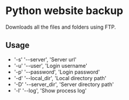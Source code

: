 # Python website backup

Downloads all the files and folders using FTP.

## Usage

* '-s' '--server', 'Server url'
* '-u' '--user', 'Login username'
* '-p' '--password', 'Login password'
* '-d' '--local_dir', 'Local directory path'
* '-D' '--server_dir', 'Server directory path'
* '-l' '--log', 'Show process log'

